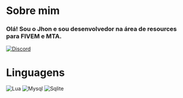 # Sobre mim

### Olá! Sou o Jhon e sou desenvolvedor na área de resources para FIVEM e MTA.

[![Discord](https://img.shields.io/badge/Discord-7289DA?style=for-the-badge&logo=discord&logoColor=white)]()

# Linguagens

![Lua](https://img.shields.io/badge/Lua-2C2D72?style=for-the-badge&logo=lua&logoColor=white)
![Mysql](https://img.shields.io/badge/MySQL-00000F?style=for-the-badge&logo=mysql&logoColor=white)
![Sqlite](https://img.shields.io/badge/SQLite-07405E?style=for-the-badge&logo=sqlite&logoColor=white)
